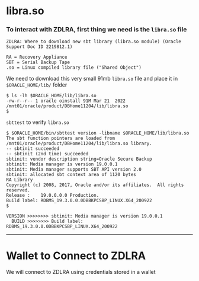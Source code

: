 # libra.so

### To interact with ZDLRA, first thing we need is the `libra.so` file

```
ZDLRA: Where to download new sbt library (libra.so module) (Oracle Support Doc ID 2219812.1)
```
```
RA = Recovery Appliance
SBT = Serial Backup Tape
.so = Linux compiled library file ("Shared Object")
```

We need to download this very small 91mb `libra.so` file and place it in `$ORACLE_HOME/lib/` folder
```
$ ls -lh $ORACLE_HOME/lib/libra.so
-rw-r--r-- 1 oracle oinstall 91M Mar 21  2022 /mnt01/oracle/product/DBHome11204/lib/libra.so
$
```

`sbttest` to verify `libra.so`
```
$ $ORACLE_HOME/bin/sbttest version -libname $ORACLE_HOME/lib/libra.so
The sbt function pointers are loaded from /mnt01/oracle/product/DBHome11204/lib/libra.so library.
-- sbtinit succeeded
-- sbtinit (2nd time) succeeded
sbtinit: vendor description string=Oracle Secure Backup
sbtinit: Media manager is version 19.0.0.1
sbtinit: Media manager supports SBT API version 2.0
sbtinit: allocated sbt context area of 1120 bytes
RA Library
Copyright (c) 2008, 2017, Oracle and/or its affiliates.  All rights reserved.
Release :    19.0.0.0.0 Production.
Build label: RDBMS_19.3.0.0.0DBBKPCSBP_LINUX.X64_200922
$
```
```
VERSION >>>>>>>> sbtinit: Media manager is version 19.0.0.1
  BUILD >>>>>>>> Build label: RDBMS_19.3.0.0.0DBBKPCSBP_LINUX.X64_200922
```

---

# Wallet to Connect to ZDLRA

We will connect to ZDLRA using credentials stored in a wallet
